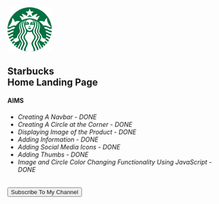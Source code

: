 <link rel="stylesheet/css" src="Readme.css">


<body>
	<div class="flex">
		<img src="logo.png">
		<h2><div>Starbucks</div> Home Landing Page</h2>
	</div>
<h4>
	AIMS
</h4>
<h6>
	<ul>
		<li>Creating A Navbar - <a>DONE</a></li>
		<li>Creating A Circle at the Corner - <a>DONE</a></li>
		<li>Displaying Image of the Product - <a>DONE</a></li>
		<li>Adding Information - <a>DONE</a></li>
		<li>Adding Social Media Icons - <a>DONE</a></li>
		<li>Adding Thumbs - <a>DONE</a></li>
		<li>Image and Circle Color Changing Functionality Using JavaScript - <a>DONE</a></li>
	</ul>
</h6>
<button><a>Subscribe To My Channel</a></button>
<body>
